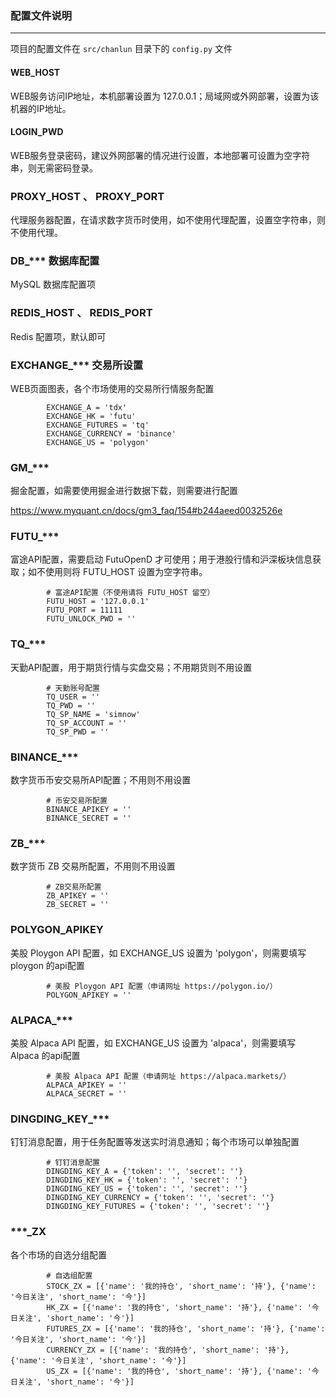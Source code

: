 ### 配置文件说明

---

项目的配置文件在 `src/chanlun` 目录下的 `config.py` 文件

#### WEB_HOST

WEB服务访问IP地址，本机部署设置为 127.0.0.1；局域网或外网部署，设置为该机器的IP地址。

#### LOGIN_PWD

WEB服务登录密码，建议外网部署的情况进行设置，本地部署可设置为空字符串，则无需密码登录。

### PROXY_HOST 、 PROXY_PORT

代理服务器配置，在请求数字货币时使用，如不使用代理配置，设置空字符串，则不使用代理。

### DB_*** 数据库配置

MySQL 数据库配置项

### REDIS_HOST 、 REDIS_PORT

Redis 配置项，默认即可

### EXCHANGE_*** 交易所设置

WEB页面图表，各个市场使用的交易所行情服务配置

            EXCHANGE_A = 'tdx'
            EXCHANGE_HK = 'futu'
            EXCHANGE_FUTURES = 'tq'
            EXCHANGE_CURRENCY = 'binance'
            EXCHANGE_US = 'polygon'

### GM_***

掘金配置，如需要使用掘金进行数据下载，则需要进行配置

https://www.myquant.cn/docs/gm3_faq/154#b244aeed0032526e

### FUTU_***

富途API配置，需要启动 FutuOpenD 才可使用；用于港股行情和沪深板块信息获取；如不使用则将 FUTU_HOST 设置为空字符串。

            # 富途API配置（不使用请将 FUTU_HOST 留空）
            FUTU_HOST = '127.0.0.1'
            FUTU_PORT = 11111
            FUTU_UNLOCK_PWD = ''

### TQ_***

天勤API配置，用于期货行情与实盘交易；不用期货则不用设置

            # 天勤账号配置
            TQ_USER = ''
            TQ_PWD = ''
            TQ_SP_NAME = 'simnow'
            TQ_SP_ACCOUNT = ''
            TQ_SP_PWD = ''

### BINANCE_***

数字货币币安交易所API配置；不用则不用设置

            # 币安交易所配置
            BINANCE_APIKEY = ''
            BINANCE_SECRET = ''

### ZB_***

数字货币 ZB 交易所配置，不用则不用设置

            # ZB交易所配置
            ZB_APIKEY = ''
            ZB_SECRET = ''

### POLYGON_APIKEY

美股 Ploygon API 配置，如 EXCHANGE_US 设置为 'polygon'，则需要填写 ploygon 的api配置

            # 美股 Ploygon API 配置（申请网址 https://polygon.io/）
            POLYGON_APIKEY = ''

### ALPACA_***

美股 Alpaca API 配置，如 EXCHANGE_US 设置为 'alpaca'，则需要填写 Alpaca 的api配置

            # 美股 Alpaca API 配置（申请网址 https://alpaca.markets/）
            ALPACA_APIKEY = ''
            ALPACA_SECRET = ''

### DINGDING_KEY_***

钉钉消息配置，用于任务配置等发送实时消息通知；每个市场可以单独配置

            # 钉钉消息配置
            DINGDING_KEY_A = {'token': '', 'secret': ''}
            DINGDING_KEY_HK = {'token': '', 'secret': ''}
            DINGDING_KEY_US = {'token': '', 'secret': ''}
            DINGDING_KEY_CURRENCY = {'token': '', 'secret': ''}
            DINGDING_KEY_FUTURES = {'token': '', 'secret': ''}

### ***_ZX

各个市场的自选分组配置

            # 自选组配置
            STOCK_ZX = [{'name': '我的持仓', 'short_name': '持'}, {'name': '今日关注', 'short_name': '今'}]
            HK_ZX = [{'name': '我的持仓', 'short_name': '持'}, {'name': '今日关注', 'short_name': '今'}]
            FUTURES_ZX = [{'name': '我的持仓', 'short_name': '持'}, {'name': '今日关注', 'short_name': '今'}]
            CURRENCY_ZX = [{'name': '我的持仓', 'short_name': '持'}, {'name': '今日关注', 'short_name': '今'}]
            US_ZX = [{'name': '我的持仓', 'short_name': '持'}, {'name': '今日关注', 'short_name': '今'}]
